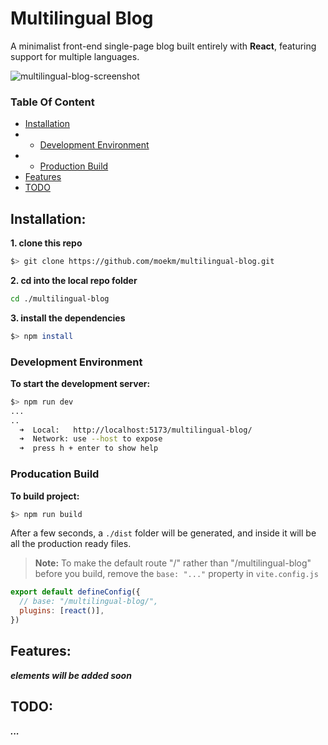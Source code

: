 # Multilingual Blog

A minimalist front-end single-page blog built entirely with **React**, featuring support for multiple languages.

![multilingual-blog-screenshot](https://github.com/moekm/multilingual-blog/assets/76806132/85006136-6c06-4f44-8efa-39c429086d49)

### Table Of Content
- [Installation](#install)
- - [Development Environment](#install-dev)
- - [Production Build](#install-prod)
- [Features](#feat)
- [TODO](#todo) 


<a name="install"></a>
## Installation:

**1. clone this repo**
```bash
$> git clone https://github.com/moekm/multilingual-blog.git
```

**2. cd into the local repo folder**
```bash
cd ./multilingual-blog
```

**3. install the dependencies**
```bash
$> npm install
```

<a name="install-dev"></a>
### Development Environment

**To start the development server:**
```bash
$> npm run dev
...
..
  ➜  Local:   http://localhost:5173/multilingual-blog/
  ➜  Network: use --host to expose
  ➜  press h + enter to show help
```

<a name="install-prod"></a>
### Producation Build

**To build project:**
```bash
$> npm run build
```
After a few seconds, a `./dist` folder will be generated, and inside it will be all the production ready files.

> **Note:** To make the default route "/" rather than "/multilingual-blog" before you build, remove the ``base: "..."`` property in `vite.config.js`

```js
export default defineConfig({
  // base: "/multilingual-blog/",
  plugins: [react()],
})
```

<a name="feat"></a>
## Features:

***elements will be added soon*** 

<a name="todo"></a>
## TODO:

***...*** 